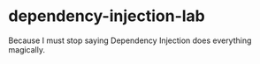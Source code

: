 # dependency-injection-lab
Because I must stop saying Dependency Injection does everything magically.
